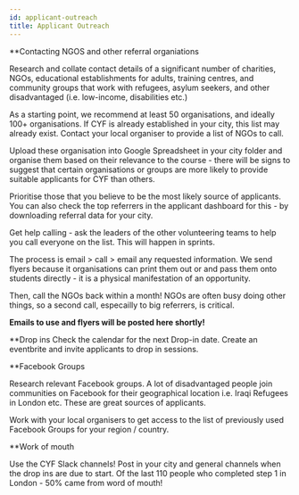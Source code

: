```yaml
---
id: applicant-outreach
title: Applicant Outreach
---
```


**Contacting NGOS and other referral organiations

Research and collate contact details of a significant number of charities, NGOs, educational establishments for adults, training centres, and community groups that work with refugees, asylum seekers, and other disadvantaged (i.e. low-income, disabilities etc.) 

As a starting point, we recommend at least 50 organisations, and ideally 100+ organisations. 
If CYF is already established in your city, this list may already exist. Contact your local organiser to provide a list of NGOs to call.

Upload these organisation into Google Spreadsheet in your city folder and organise them based on their relevance to the course - there will be signs to suggest that certain organisations or groups are more likely to provide suitable applicants for CYF than others. 

Prioritise those that you believe to be the most likely source of applicants. You can also check the top referrers in the applicant dashboard for this - by downloading referral data for your city. 

Get help calling - ask the leaders of the other volunteering teams to help you call everyone on the list. This will happen in sprints.

The process is email > call > email any requested information. We send flyers because it organisations can print them out or and pass them onto students directly - it is a physical manifestation of an opportunity.

Then, call the NGOs back within a month! NGOs are often busy doing other things, so a second call, especailly to big referrers, is critical. 

**Emails to use and flyers will be posted here shortly!**

**Drop ins
Check the calendar for the next Drop-in date. Create an eventbrite and invite applicants to drop in sessions. 

**Facebook Groups

Research relevant Facebook groups. A lot of disadvantaged people join communities on Facebook for their geographical location i.e. Iraqi Refugees in London etc. These are great sources of applicants.

Work with your local organisers to get access to the list of previously used Facebook Groups for your region / country.  

**Work of mouth

Use the CYF Slack channels! Post in your city and general channels when the drop ins are due to start. Of the last 110 people who completed step 1 in London - 50% came from word of mouth! 

